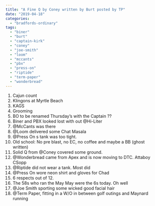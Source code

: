 ```yaml
---
title: "A Fine Q by Coney written by Burt posted by TP"
date: "2019-04-18"
categories: 
  - "bradfords-ordinary"
tags: 
  - "biner"
  - "burt"
  - "captain-kirk"
  - "coney"
  - "joe-smith"
  - "loom"
  - "mccants"
  - "pbx"
  - "press-on"
  - "riptide"
  - "term-paper"
  - "wonderbread"
---
```


1. Cajun count
2. Klingons at Myrtle Beach
3. KAGS
4. Grooming
5. BO to be renamed Thursday’s with the Captain ??
6. Biner and PBX looked lost with out @Hi-Liter
7. @McCants was there
8. @Loom delivered some Chat Masala
9. @Press On s tank was too tight.
10. Old school: No pre blast, no EC, no coffee and maybe a BB (ghost written)
11. Solid Q from @Coney covered some ground.
12. @Wonderbread came from Apex and is now moving to DTC. Attaboy CSopp
13. @Riptide did not wear a tank. Most did
14. @Press On wore neon shirt and gloves for Chad
15. 6 respects out of 12.
16. The 58s who ran the May May were the 6s today. Oh well
17. @Joe Smith sporting some wicked good facial hair
18. @Term Paper, fitting in a W/O in between golf outings and Maynard running
